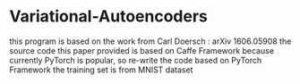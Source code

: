 # Variational-Autoencoders
this program is based on the work from Carl Doersch <Tutorial on Variational Autoencoders> : arXiv 1606.05908 
the source code this paper provided is based on Caffe Framework
because currently PyTorch is popular, so re-write the code based on PyTorch Framework
the training set is from MNIST dataset
